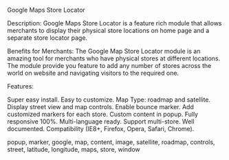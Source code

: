 Google Maps Store Locator


Description:
Google Maps Store Locator is a feature rich module that allows merchants to display their physical store locations on home page and a separate store locator page.

Benefits for Merchants:
The Google Map Store Locator module is an amazing tool for merchants who have physical stores at different locations.
The module provide you feature to add any number of stores across the world on website and navigating visitors to the required one.


Features:

Super easy install.
Easy to customize.
Map Type: roadmap and satellite.
Display street view and map controls.
Enable bounce marker.
Add customized markers for each store.
Custom content in popup.
Fully responsive 100%.
Multi-language ready.
Support multi-store.
Well documented.
Compatibility (IE8+, Firefox, Opera, Safari, Chrome).

popup, marker, google, map, content, image, satellite, roadmap, controls, street, latitude, longitude, maps, store, window
